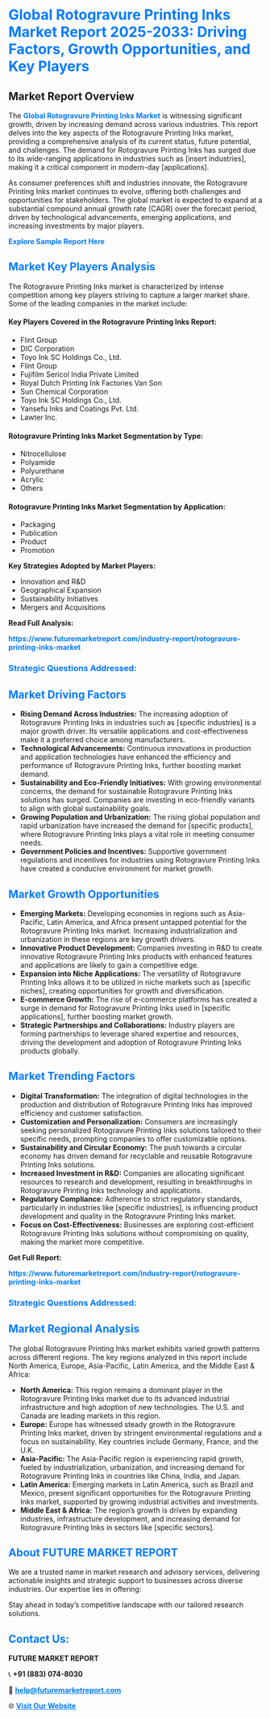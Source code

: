 <h1 style="color: #007BFF;">Global Rotogravure Printing Inks Market Report 2025-2033: Driving Factors, Growth Opportunities, and Key Players</h1>

<section id="overview">
<h2>Market Report Overview</h2>
<p>The <a href="https://www.futuremarketreport.com/industry-report/rotogravure-printing-inks-market" style="color: #007BFF; text-decoration: none;"><strong>Global Rotogravure Printing Inks Market</strong></a> is witnessing significant growth, driven by increasing demand across various industries. This report delves into the key aspects of the Rotogravure Printing Inks market, providing a comprehensive analysis of its current status, future potential, and challenges. The demand for Rotogravure Printing Inks has surged due to its wide-ranging applications in industries such as [insert industries], making it a critical component in modern-day [applications].</p>
<p>As consumer preferences shift and industries innovate, the Rotogravure Printing Inks market continues to evolve, offering both challenges and opportunities for stakeholders. The global market is expected to expand at a substantial compound annual growth rate (CAGR) over the forecast period, driven by technological advancements, emerging applications, and increasing investments by major players.</p>
</section>

<section id="overview">
<p><a href="https://www.futuremarketreport.com/request-sample/reportId=87172" style="color: #007BFF; text-decoration: none;"><strong>Explore Sample Report Here</strong></a></p>
</section>

<section id="key-players">
<h2 style="color: #007BFF;">Market Key Players Analysis</h2>
<p>The Rotogravure Printing Inks market is characterized by intense competition among key players striving to capture a larger market share. Some of the leading companies in the market include:</p>
<h4>Key Players Covered in the Rotogravure Printing Inks Report:</h4>
<ul><li>Flint Group</li><li>DIC Corporation</li><li>Toyo Ink SC Holdings Co., Ltd.</li><li>Flint Group</li><li>Fujifilm Sericol India Private Limited</li><li>Royal Dutch Printing Ink Factories Van Son</li><li>Sun Chemical Corporation</li><li>Toyo Ink SC Holdings Co., Ltd.</li><li>Yansefu Inks and Coatings Pvt. Ltd.</li><li>Lawter Inc.</li></ul>
<h4>Rotogravure Printing Inks Market Segmentation by Type:</h4>
<ul><li>Nitrocellulose</li><li>Polyamide</li><li>Polyurethane</li><li>Acrylic</li><li>Others</li></ul>

<h4>Rotogravure Printing Inks Market Segmentation by Application:</h4>
<ul><li>Packaging</li><li>Publication</li><li>Product</li><li>Promotion</li></ul>
<p><strong>Key Strategies Adopted by Market Players:</strong></p>
<ul>
<li>Innovation and R&D</li>
<li>Geographical Expansion</li>
<li>Sustainability Initiatives</li>
<li>Mergers and Acquisitions</li>
</ul>
</section>

<section>
<p><strong>Read Full Analysis: </strong></p><a href="https://www.futuremarketreport.com/industry-report/rotogravure-printing-inks-market" style="color: #007BFF; text-decoration: none;"><strong>https://www.futuremarketreport.com/industry-report/rotogravure-printing-inks-market</strong></a>
<h3 style="color: #007BFF;">Strategic Questions Addressed:</h3>
</section>

<section id="driving-factors">
<h2 style="color: #007BFF;">Market Driving Factors</h2>
<ul>
<li><strong>Rising Demand Across Industries:</strong> The increasing adoption of Rotogravure Printing Inks in industries such as [specific industries] is a major growth driver. Its versatile applications and cost-effectiveness make it a preferred choice among manufacturers.</li>
<li><strong>Technological Advancements:</strong> Continuous innovations in production and application technologies have enhanced the efficiency and performance of Rotogravure Printing Inks, further boosting market demand.</li>
<li><strong>Sustainability and Eco-Friendly Initiatives:</strong> With growing environmental concerns, the demand for sustainable Rotogravure Printing Inks solutions has surged. Companies are investing in eco-friendly variants to align with global sustainability goals.</li>
<li><strong>Growing Population and Urbanization:</strong> The rising global population and rapid urbanization have increased the demand for [specific products], where Rotogravure Printing Inks plays a vital role in meeting consumer needs.</li>
<li><strong>Government Policies and Incentives:</strong> Supportive government regulations and incentives for industries using Rotogravure Printing Inks have created a conducive environment for market growth.</li>
</ul>
</section>

<section id="growth-opportunities">
<h2 style="color: #007BFF;">Market Growth Opportunities</h2>
<ul>
<li><strong>Emerging Markets:</strong> Developing economies in regions such as Asia-Pacific, Latin America, and Africa present untapped potential for the Rotogravure Printing Inks market. Increasing industrialization and urbanization in these regions are key growth drivers.</li>
<li><strong>Innovative Product Development:</strong> Companies investing in R&D to create innovative Rotogravure Printing Inks products with enhanced features and applications are likely to gain a competitive edge.</li>
<li><strong>Expansion into Niche Applications:</strong> The versatility of Rotogravure Printing Inks allows it to be utilized in niche markets such as [specific niches], creating opportunities for growth and diversification.</li>
<li><strong>E-commerce Growth:</strong> The rise of e-commerce platforms has created a surge in demand for Rotogravure Printing Inks used in [specific applications], further boosting market growth.</li>
<li><strong>Strategic Partnerships and Collaborations:</strong> Industry players are forming partnerships to leverage shared expertise and resources, driving the development and adoption of Rotogravure Printing Inks products globally.</li>
</ul>
</section>

<section id="trending-factors">
<h2 style="color: #007BFF;">Market Trending Factors</h2>
<ul>
<li><strong>Digital Transformation:</strong> The integration of digital technologies in the production and distribution of Rotogravure Printing Inks has improved efficiency and customer satisfaction.</li>
<li><strong>Customization and Personalization:</strong> Consumers are increasingly seeking personalized Rotogravure Printing Inks solutions tailored to their specific needs, prompting companies to offer customizable options.</li>
<li><strong>Sustainability and Circular Economy:</strong> The push towards a circular economy has driven demand for recyclable and reusable Rotogravure Printing Inks solutions.</li>
<li><strong>Increased Investment in R&D:</strong> Companies are allocating significant resources to research and development, resulting in breakthroughs in Rotogravure Printing Inks technology and applications.</li>
<li><strong>Regulatory Compliance:</strong> Adherence to strict regulatory standards, particularly in industries like [specific industries], is influencing product development and quality in the Rotogravure Printing Inks market.</li>
<li><strong>Focus on Cost-Effectiveness:</strong> Businesses are exploring cost-efficient Rotogravure Printing Inks solutions without compromising on quality, making the market more competitive.</li>
</ul>
</section>

<section>
<p><strong>Get Full Report: </strong></p><a href="https://www.futuremarketreport.com/industry-report/rotogravure-printing-inks-market" style="color: #007BFF; text-decoration: none;"><strong>https://www.futuremarketreport.com/industry-report/rotogravure-printing-inks-market</strong></a>
<h3 style="color: #007BFF;">Strategic Questions Addressed:</h3>
</section>


<section id="regional-analysis">
<h2 style="color: #007BFF;">Market Regional Analysis</h2>
<p>The global Rotogravure Printing Inks market exhibits varied growth patterns across different regions. The key regions analyzed in this report include North America, Europe, Asia-Pacific, Latin America, and the Middle East & Africa:</p>
<ul>
<li><strong>North America:</strong> This region remains a dominant player in the Rotogravure Printing Inks market due to its advanced industrial infrastructure and high adoption of new technologies. The U.S. and Canada are leading markets in this region.</li>
<li><strong>Europe:</strong> Europe has witnessed steady growth in the Rotogravure Printing Inks market, driven by stringent environmental regulations and a focus on sustainability. Key countries include Germany, France, and the U.K.</li>
<li><strong>Asia-Pacific:</strong> The Asia-Pacific region is experiencing rapid growth, fueled by industrialization, urbanization, and increasing demand for Rotogravure Printing Inks in countries like China, India, and Japan.</li>
<li><strong>Latin America:</strong> Emerging markets in Latin America, such as Brazil and Mexico, present significant opportunities for the Rotogravure Printing Inks market, supported by growing industrial activities and investments.</li>
<li><strong>Middle East & Africa:</strong> The region’s growth is driven by expanding industries, infrastructure development, and increasing demand for Rotogravure Printing Inks in sectors like [specific sectors].</li>
</ul>
</section>

<footer>
<h2 style="color: #007BFF;">About FUTURE MARKET REPORT</h2>
<p>We are a trusted name in market research and advisory services, delivering actionable insights and strategic support to businesses across diverse industries. Our expertise lies in offering:</p>

<p>Stay ahead in today’s competitive landscape with our tailored research solutions.</p>

<h2 style="color: #007BFF;">Contact Us:</h2>
<p><strong>FUTURE MARKET REPORT</strong></p>
<p>📞 <strong>+91 (883) 074-8030</strong></p>
<p>📧 <strong><a href="mailto:help@futuremarketreport.com" style="color: #007BFF;">help@futuremarketreport.com</a></strong></p>
<p>🌐 <strong><a href="https://www.futuremarketreport.com/" style="color: #007BFF;">Visit Our Website</a></strong></p>
</footer>